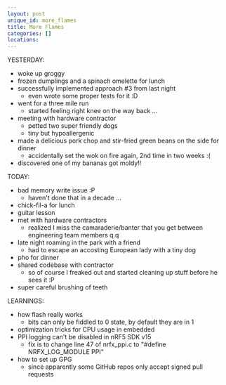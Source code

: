 ```yaml
---
layout: post
unique_id: more_flames
title: More Flames
categories: []
locations: 
---
```


YESTERDAY:
* woke up groggy
* frozen dumplings and a spinach omelette for lunch
* successfully implemented approach #3 from last night
  * even wrote some proper tests for it :D
* went for a three mile run
  * started feeling right knee on the way back ...
* meeting with hardware contractor
  * petted two super friendly dogs
  * tiny but hypoallergenic
* made a delicious pork chop and stir-fried green beans on the side for dinner
  * accidentally set the wok on fire again, 2nd time in two weeks :(
* discovered one of my bananas got moldy!!

TODAY:
* bad memory write issue :P
  * haven't done that in a decade ...
* chick-fil-a for lunch
* guitar lesson
* met with hardware contractors
  * realized I miss the camaraderie/banter that you get between engineering team members q.q
* late night roaming in the park with a friend
  * had to escape an accosting European lady with a tiny dog
* pho for dinner
* shared codebase with contractor
  * so of course I freaked out and started cleaning up stuff before he sees it :P
* super careful brushing of teeth

LEARNINGS:
* how flash really works
  * bits can only be fiddled to 0 state, by default they are in 1
* optimization tricks for CPU usage in embedded
* PPI logging can't be disabled in nRF5 SDK v15
  * fix is to change line 47 of nrfx_ppi.c to "#define NRFX_LOG_MODULE PPI"
* how to set up GPG
  * since apparently some GitHub repos only accept signed pull requests


